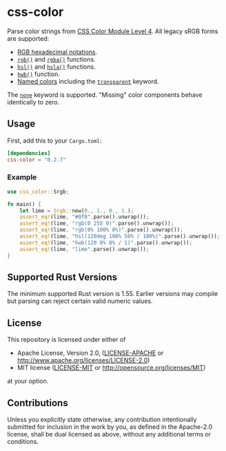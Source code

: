# css-color

Parse color strings from [CSS Color Module Level 4](https://www.w3.org/TR/css-color-4/). All legacy sRGB forms are supported:
* [RGB hexadecimal notations][hex].
* [`rgb()`][rgb] and [`rgba()`][rgb] functions.
* [`hsl()`][hsl] and [`hsla()`][hsl] functions.
* [`hwb()`][hwb] function.
* [Named colors][named-colors] including the [`transparent`][transparent] keyword.

The [`none`][none] keyword is supported. "Missing" color components behave identically to zero.

[hex]: https://www.w3.org/TR/css-color-4/#hex-notation
[rgb]: https://www.w3.org/TR/css-color-4/#rgb-functions
[hsl]: https://www.w3.org/TR/css-color-4/#the-hsl-notation
[hwb]: https://www.w3.org/TR/css-color-4/#the-hwb-notation
[named-colors]: https://www.w3.org/TR/css-color-4/#named-colors
[transparent]: https://www.w3.org/TR/css-color-4/#transparent-color
[none]: https://www.w3.org/TR/css-color-4/#missing

## Usage

First, add this to your `Cargo.toml`:

```toml
[dependencies]
css-color = "0.2.7"
```

### Example

```rust
use css_color::Srgb;

fn main() {
    let lime = Srgb::new(0., 1., 0., 1.);
    assert_eq!(lime, "#0f0".parse().unwrap());
    assert_eq!(lime, "rgb(0 255 0)".parse().unwrap());
    assert_eq!(lime, "rgb(0% 100% 0%)".parse().unwrap());
    assert_eq!(lime, "hsl(120deg 100% 50% / 100%)".parse().unwrap());
    assert_eq!(lime, "hwb(120 0% 0% / 1)".parse().unwrap());
    assert_eq!(lime, "lime".parse().unwrap());
}
```

## Supported Rust Versions

The minimum supported Rust version is 1.55. Earlier versions may compile but parsing can reject certain valid numeric values.

## License

[license]: #license

This repository is licensed under either of

* Apache License, Version 2.0, ([LICENSE-APACHE](LICENSE-APACHE) or http://www.apache.org/licenses/LICENSE-2.0)
* MIT license ([LICENSE-MIT](LICENSE-MIT) or http://opensource.org/licenses/MIT)

at your option.

## Contributions

Unless you explicitly state otherwise, any contribution intentionally submitted for inclusion in the work by you, as defined in the Apache-2.0 license, shall be dual licensed as above, without any additional terms or conditions.
